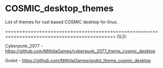 # COSMIC_desktop_themes
List of themes for rust based COSMIC desktop for linux.
  

  
 ============================================================================================= 
  OLD:
  
  Cyberpunk_2077 - https://github.com/MithilaGames/cyberpunk_2077_theme_cosmic_desktop 
  
  Godot - https://github.com/MithilaGames/godot_theme_cosmic_desktop


